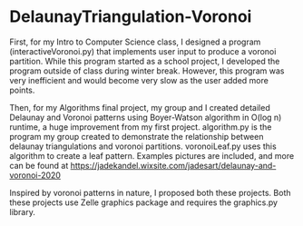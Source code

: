 # DelaunayTriangulation-Voronoi

First, for my Intro to Computer Science class, I designed a program (interactiveVoronoi.py) that implements user input to produce a voronoi partition. While this program started as a school project, I developed the program outside of class during winter break. However, this program was very inefficient and would become very slow as the user added more points. 

Then, for my Algorithms final project, my group and I created detailed Delaunay and Voronoi patterns using Boyer-Watson algorithm in O(log n) runtime, a huge improvement from my first project. algorithm.py is the program my group created to demonstrate the relationship between delaunay triangulations and voronoi partitions. voronoiLeaf.py uses this algorithm to create a leaf pattern. Examples pictures are included, and more can be found at https://jadekandel.wixsite.com/jadesart/delaunay-and-voronoi-2020

Inspired by voronoi patterns in nature, I proposed both these projects. Both these projects use Zelle graphics package and requires the graphics.py library. 


